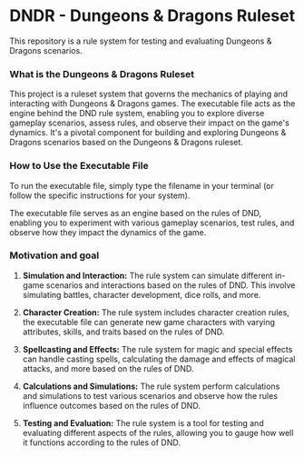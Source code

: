# DNDR - Dungeons & Dragons Ruleset

This repository is a rule system for testing and evaluating Dungeons & Dragons scenarios.

### What is the Dungeons & Dragons Ruleset

This project is a ruleset system that governs the mechanics of playing and interacting with Dungeons & Dragons games. The executable file acts as the engine behind the DND rule system, enabling you to explore diverse gameplay scenarios, assess rules, and observe their impact on the game's dynamics. It's a pivotal component for building and exploring Dungeons & Dragons scenarios based on the Dungeons & Dragons ruleset.

### How to Use the Executable File

To run the executable file, simply type the filename in your terminal (or follow the specific instructions for your system).

The executable file serves as an engine based on the rules of DND, enabling you to experiment with various gameplay scenarios, test rules, and observe how they impact the dynamics of the game.

### Motivation and goal

1. **Simulation and Interaction:** The rule system can simulate different in-game scenarios and interactions based on the rules of DND. This involve simulating battles, character development, dice rolls, and more.

2. **Character Creation:** The rule system includes character creation rules, the executable file can generate new game characters with varying attributes, skills, and traits based on the rules of DND.

3. **Spellcasting and Effects:** The rule system for magic and special effects can handle casting spells, calculating the damage and effects of magical attacks, and more based on the rules of DND.

4. **Calculations and Simulations:** The rule system perform calculations and simulations to test various scenarios and observe how the rules influence outcomes based on the rules of DND.

5. **Testing and Evaluation:** The rule system is a tool for testing and evaluating different aspects of the rules, allowing you to gauge how well it functions according to the rules of DND.
